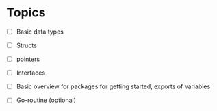 # Topics

- [ ] Basic data types
- [ ] Structs
- [ ] pointers
- [ ] Interfaces
- [ ] Basic overview for packages for getting started, exports of variables
- [ ] Go-routine (optional)


